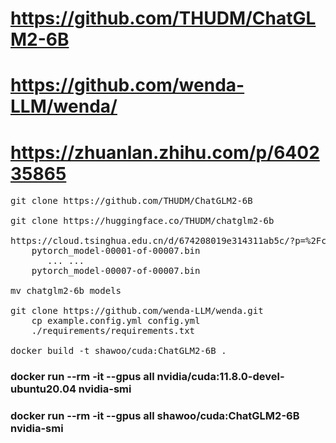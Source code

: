 # https://github.com/THUDM/ChatGLM2-6B
# https://github.com/wenda-LLM/wenda/
# https://zhuanlan.zhihu.com/p/640235865
<pre>
git clone https://github.com/THUDM/ChatGLM2-6B

git clone https://huggingface.co/THUDM/chatglm2-6b

https://cloud.tsinghua.edu.cn/d/674208019e314311ab5c/?p=%2Fchatglm2-6b&mode=list
    pytorch_model-00001-of-00007.bin
       ... ...
    pytorch_model-00007-of-00007.bin

mv chatglm2-6b models

git clone https://github.com/wenda-LLM/wenda.git
    cp example.config.yml config.yml
    ./requirements/requirements.txt
    
docker build -t shawoo/cuda:ChatGLM2-6B .
</pre>

### docker run --rm -it --gpus all nvidia/cuda:11.8.0-devel-ubuntu20.04 nvidia-smi
### docker run --rm -it --gpus all shawoo/cuda:ChatGLM2-6B nvidia-smi
